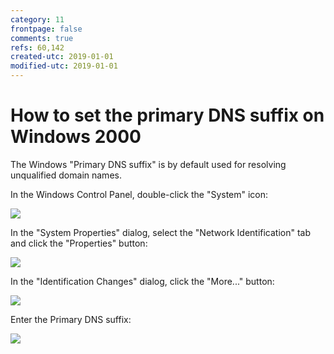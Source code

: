 ```yaml
---
category: 11
frontpage: false
comments: true
refs: 60,142
created-utc: 2019-01-01
modified-utc: 2019-01-01
---
```

# How to set the primary DNS suffix on Windows 2000

The Windows "Primary DNS suffix" is by default used for resolving unqualified domain names.

In the Windows Control Panel, double-click the "System" icon:

![](img/74/1.png)

In the "System Properties" dialog, select the "Network Identification" tab and click the "Properties" button:

![](img/74/2.png)

In the "Identification Changes" dialog, click the "More..." button:

![](img/74/3.png)

Enter the Primary DNS suffix:

![](img/74/4.png)

